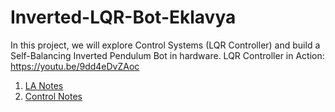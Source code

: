# Inverted-LQR-Bot-Eklavya
In this project, we will explore Control Systems (LQR Controller) and build a Self-Balancing Inverted Pendulum Bot in hardware. LQR Controller in Action: https://youtu.be/9dd4eDvZAoc <br>
1. [LA Notes](Notes/Mahesh/LA_Notes_Mahesh.md)
2. [Control Notes](Notes/Vedant/Control_Bootcamp_Vedant.md)
